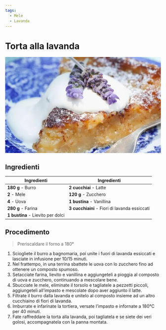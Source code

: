 ```yaml
---
tags:
  - Mele
  - Lavanda
---
```

# Torta alla lavanda

![](../../img/Torta-alla-lavanda.webp)

## Ingredienti

| Ingredienti                  | Ingredienti             |
| ---------------------------- | ----------------------- |
| **180 g** - Burro | **2 cucchiai** - Latte |
| **2** - Mele | **120 g** - Zucchero |
| **4** - Uova | **1 bustina** - Vanillina |
| **280 g** - Farina | **3 cucchiaini** - Fiori di lavanda essiccati |
| **1 bustina** - Lievito per dolci | |

## Procedimento

> Preriscaldare il forno a 180°

1. Sciogliete il burro a bagnomaria, poi unite i fuori di lavanda essiccati e lasciate in infusione per 10/15 minuti. 
2. Nel frattempo, in una terrina sbattete le uova con lo zucchero fino ad ottenere un composto spumoso.
3. Setacciate farina, lievito e vanillina e aggiungeteli a pioggia al composto di uova e zucchero, continuando a mescolare bene. 
4. Sbucciate le mele, eliminate il torsolo e tagliatele a pezzetti piccoli, aggiungeteli all’impasto e mescolate dopo aver aggiunto il latte. 
5. Filtrate il burro dalla lavanda e unitelo al composto insieme ad un altro cucchiaino di fiori di lavanda.
6. Imburrate e infarinate la tortiera, versate l’impasto e infornate a 180°C per 40 minuti. 
7. Fate raffreddare la torta alla lavanda, poi tagliatela e se siete dei veri golosi, accompagnatela con la panna montata. 

